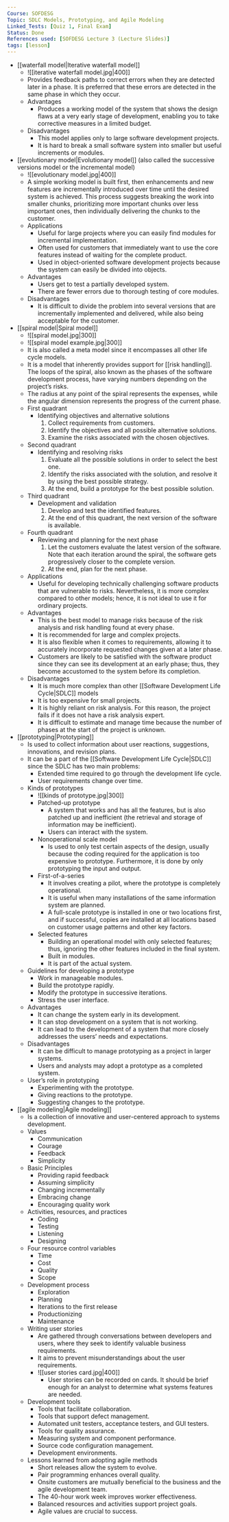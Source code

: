 ```yaml
---
Course: SOFDESG
Topic: SDLC Models, Prototyping, and Agile Modeling
Linked_Tests: [Quiz 1, Final Exam]
Status: Done
References used: [SOFDESG Lecture 3 (Lecture Slides)]
tags: [lesson]
---
```


- [[waterfall model|Iterative waterfall model]]
	- ![[iterative waterfall model.jpg|400]]
	- Provides feedback paths to correct errors when they are detected later in a phase. It is preferred that these errors are detected in the same phase in which they occur.
	- Advantages
		- Produces a working model of the system that shows the design flaws at a very early stage of development, enabling you to take corrective measures in a limited budget.
	- Disadvantages
		- This model applies only to large software development projects.
		- It is hard to break a small software system into smaller but useful increments or modules.
- [[evolutionary model|Evolutionary model]] (also called the successive versions model or the incremental model)
	- ![[evolutionary model.jpg|400]]
	- A simple working model is built first, then enhancements and new features are incrementally introduced over time until the desired system is achieved. This process suggests breaking the work into smaller chunks, prioritizing more important chunks over less important ones, then individually delivering the chunks to the customer.
	- Applications
		- Useful for large projects where you can easily find modules for incremental implementation.
		- Often used for customers that immediately want to use the core features instead of waiting for the complete product.
		- Used in object-oriented software development projects because the system can easily be divided into objects.
	- Advantages
		- Users get to test a partially developed system.
		- There are fewer errors due to thorough testing of core modules.
	- Disadvantages
		- It is difficult to divide the problem into several versions that are incrementally implemented and delivered, while also being acceptable for the customer.
- [[spiral model|Spiral model]]
	- ![[spiral model.jpg|300]]
	- ![[spiral model example.jpg|300]]
	- It is also called a meta model since it encompasses all other life cycle models.
	- It is a model that inherently provides support for [[risk handling]]. The loops of the spiral, also known as the phases of the software development process, have varying numbers depending on the project’s risks.
	- The radius at any point of the spiral represents the expenses, while the angular dimension represents the progress of the current phase.
	- First quadrant
		- Identifying objectives and alternative solutions
			1. Collect requirements from customers.
			2. Identify the objectives and all possible alternative solutions.
			3. Examine the risks associated with the chosen objectives.
	- Second quadrant
		- Identifying and resolving risks
			1. Evaluate all the possible solutions in order to select the best one.
			2. Identify the risks associated with the solution, and resolve it by using the best possible strategy.
			3. At the end, build a prototype for the best possible solution.
	- Third quadrant
		- Development and validation
			1. Develop and test the identified features.
			2. At the end of this quadrant, the next version of the software is available.
	- Fourth quadrant
		- Reviewing and planning for the next phase
			1. Let the customers evaluate the latest version of the software. Note that each iteration around the spiral, the software gets progressively closer to the complete version.
			2. At the end, plan for the next phase.
	- Applications
		- Useful for developing technically challenging software products that are vulnerable to risks. Nevertheless, it is more complex compared to other models; hence, it is not ideal to use it for ordinary projects.
	- Advantages
		- This is the best model to manage risks because of the risk analysis and risk handling found at every phase.
		- It is recommended for large and complex projects.
		- It is also flexible when it comes to requirements, allowing it to accurately incorporate requested changes given at a later phase.
		- Customers are likely to be satisfied with the software product since they can see its development at an early phase; thus, they become accustomed to the system before its completion.
	- Disadvantages
		- It is much more complex than other [[Software Development Life Cycle|SDLC]] models
		- It is too expensive for small projects.
		- It is highly reliant on risk analysis. For this reason, the project fails if it does not have a risk analysis expert.
		- It is difficult to estimate and manage time because the number of phases at the start of the project is unknown.
- [[prototyping|Prototyping]]
	- Is used to collect information about user reactions, suggestions, innovations, and revision plans.
	- It can be a part of the [[Software Development Life Cycle|SDLC]] since the SDLC has two main problems:
		- Extended time required to go through the development life cycle.
		- User requirements change over time.
	- Kinds of prototypes
		- ![[kinds of prototype.jpg|300]]
		- Patched-up prototype
			- A system that works and has all the features, but is also patched up and inefficient (the retrieval and storage of information may be inefficient).
			- Users can interact with the system.
		- Nonoperational scale model
			- Is used to only test certain aspects of the design, usually because the coding required for the application is too expensive to prototype. Furthermore, it is done by only prototyping the input and output.
		- First-of-a-series
			- It involves creating a pilot, where the prototype is completely operational.
			- It is useful when many installations of the same information system are planned.
			- A full-scale prototype is installed in one or two locations first, and if successful, copies are installed at all locations based on customer usage patterns and other key factors.
		- Selected features
			- Building an operational model with only selected features; thus, ignoring the other features included in the final system.
			- Built in modules.
			- It is part of the actual system.
	- Guidelines for developing a prototype
		- Work in manageable modules.
		- Build the prototype rapidly.
		- Modify the prototype in successive iterations.
		- Stress the user interface.
	- Advantages
		- It can change the system early in its development.
		- It can stop development on a system that is not working.
		- It can lead to the development of a system that more closely addresses the users’ needs and expectations.
	- Disadvantages
		- It can be difficult to manage prototyping as a project in larger systems.
		- Users and analysts may adopt a prototype as a completed system.
	- User’s role in prototyping
		- Experimenting with the prototype.
		- Giving reactions to the prototype.
		- Suggesting changes to the prototype.
- [[agile modeling|Agile modeling]]
	- Is a collection of innovative and user-centered approach to systems development.
	- Values
		- Communication
		- Courage
		- Feedback
		- Simplicity
	- Basic Principles
		- Providing rapid feedback
		- Assuming simplicity
		- Changing incrementally
		- Embracing change
		- Encouraging quality work
	- Activities, resources, and practices
		- Coding
		- Testing
		- Listening
		- Designing
	- Four resource control variables
		- Time
		- Cost
		- Quality
		- Scope
	- Development process
		- Exploration
		- Planning
		- Iterations to the first release
		- Productionizing
		- Maintenance
	- Writing user stories
		- Are gathered through conversations between developers and users, where they seek to identify valuable business requirements.
		- It aims to prevent misunderstandings about the user requirements.
		- ![[user stories card.jpg|400]]
			- User stories can be recorded on cards. It should be brief enough for an analyst to determine what systems features are needed.
	- Development tools
		- Tools that facilitate collaboration.
		- Tools that support defect management.
		- Automated unit testers, acceptance testers, and GUI testers.
		- Tools for quality assurance.
		- Measuring system and component performance.
		- Source code configuration management.
		- Development environments.
	- Lessons learned from adopting agile methods
		- Short releases allow the system to evolve.
		- Pair programming enhances overall quality.
		- Onsite customers are mutually beneficial to the business and the agile development team.
		- The 40-hour work week improves worker effectiveness.
		- Balanced resources and activities support project goals.
		- Agile values are crucial to success.
